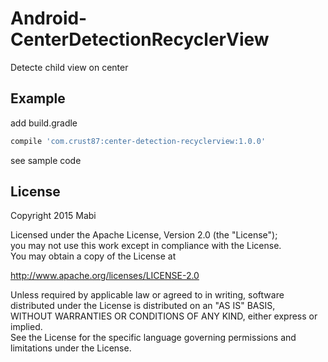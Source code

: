 # Android-CenterDetectionRecyclerView
Detecte child view on center

## Example

add build.gradle<br />
``` groovy
compile 'com.crust87:center-detection-recyclerview:1.0.0'
```

see sample code


## License
Copyright 2015 Mabi

Licensed under the Apache License, Version 2.0 (the "License");<br/>
you may not use this work except in compliance with the License.<br/>
You may obtain a copy of the License at

http://www.apache.org/licenses/LICENSE-2.0

Unless required by applicable law or agreed to in writing, software<br/>
distributed under the License is distributed on an "AS IS" BASIS,<br/>
WITHOUT WARRANTIES OR CONDITIONS OF ANY KIND, either express or implied.<br/>
See the License for the specific language governing permissions and<br/>
limitations under the License.

